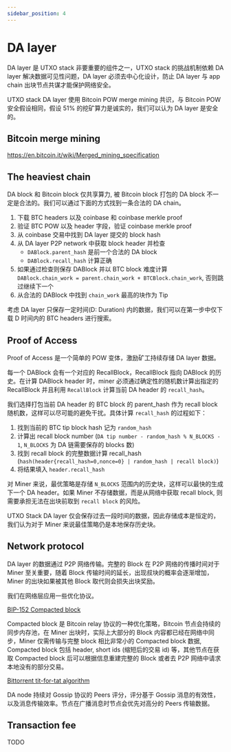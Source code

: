```yaml
---
sidebar_position: 4
---
```


# DA layer

DA layer 是 UTXO stack 非要重要的组件之一，UTXO stack 的挑战机制依赖 DA layer 解决数据可见性问题，DA layer 必须去中心化设计，防止 DA layer 与 app chain 出块节点共谋才能保护网络安全。

UTXO stack DA layer 使用 Bitcoin POW merge mining 共识，与 Bitcoin POW 安全假设相同，假设 51% 的挖矿算力是诚实的，我们可以认为 DA layer 是安全的。

## Bitcoin merge mining

https://en.bitcoin.it/wiki/Merged_mining_specification

## The heaviest chain

DA block 和 Bitcoin block 仅共享算力, 被 Bitcoin block 打包的 DA block 不一定是合法的。我们可以通过下面的方式找到一条合法的 DA chain。

1. 下载 BTC headers 以及 coinbase 和 coinbase merkle proof
2. 验证 BTC POW 以及 header 字段，验证 coinbase merkle proof
3. 从 coinbase 交易中找到 DA layer 提交的 block hash
4. 从 DA layer P2P network 中获取 block header 并检查
    * `DABlock.parent_hash` 是前一个合法的 DA block
    * `DABlock.recall_hash` 计算正确
5. 如果通过检查则保存 DABlock 并以 BTC block 难度计算 `DABlock.chain_work = parent.chain_work + BTCBlock.chain_work`, 否则跳过继续下一个
6. 从合法的 DABlock 中找到 `chain_work` 最高的块作为 Tip

考虑 DA layer 只保存一定时间(D: Duration) 内的数据，我们可以在第一步中仅下载 D 时间内的 BTC headers 进行搜索。

## Proof of Access

Proof of Access 是一个简单的 POW 变体，激励矿工持续存储 DA layer 数据。

每一个 DABlock 会有一个对应的 RecallBlock，RecallBlock 指向 DABlock 的历史。在计算 DABlock header 时，miner 必须通过确定性的随机数计算出指定的 RecallBlock 并且利用 `RecallBlock` 计算当前 DA header 的 `recall_hash`。

我们选择打包当前 DA header 的 BTC block 的 parent_hash 作为 recall block 随机数，这样可以尽可能的避免干扰。具体计算 `recall_hash` 的过程如下：

1. 找到当前的 BTC tip block hash 记为 `random_hash`
2. 计算出 recall block number (`DA tip number - random_hash % N_BLOCKS - 1`, `N_BLOCKS` 为 DA 链需要保存的 blocks 数)
3. 找到 recall block 的完整数据计算 recall_hash (`hash(header{recall_hash=0,nonce=0} | random_hash | recall block)`)
4. 将结果填入 `header.recall_hash`

对 Miner 来说，最优策略是存储 `N_BLOCKS` 范围内的历史块，这样可以最快的生成下一个 DA header。如果 Miner 不存储数据，而是从网络中获取 recall block, 则需要承担无法在出块前取到 `recall block` 的风险。

UTXO Stack DA layer 仅会保存过去一段时间的数据，因此存储成本是恒定的，我们认为对于 Miner 来说最佳策略仍是本地保存历史块。

## Network protocol

DA layer 的数据通过 P2P 网络传输。完整的 Block 在 P2P 网络的传播时间对于 Miner 至关重要，随着 Block 传输时间的延长，出现叔块的概率会逐渐增加，Miner 的出块如果被其他 Block 取代则会损失出块奖励。

我们在网络层应用一些优化协议。

[BIP-152 Compacted block](https://github.com/bitcoin/bips/blob/master/bip-0152.mediawiki)

Compacted block 是 Bitcoin relay 协议的一种优化策略，Bitcoin 节点会持续的同步内存池，在 Miner 出块时，实际上大部分的 Block 内容都已经在网络中同步，Miner 仅需传输与完整 block 相比非常小的 Compacted block 数据, Compacted block 包括 header, short ids (缩短后的交易 id) 等，其他节点在获取 Compacted block 后可以根据信息重建完整的 Block 或者去 P2P 网络中请求本地没有的部分交易。

[Bittorrent tit-for-tat algorithm](https://en.wikipedia.org/wiki/Tit_for_tat#cite_note-10)

DA node 持续对 Gossip 协议的 Peers 评分，评分基于 Gossip 消息的有效性，以及消息传输效率。节点在广播消息时节点会优先对高分的 Peers 传输数据。

## Transaction fee

TODO
